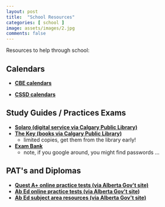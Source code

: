 ```yaml
---
layout: post
title:  "School Resources"
categories: [ school ]
image: assets/images/2.jpg
comments: false
---
```


Resources to help through school:

## Calendars

+ **[CBE calendars](https://www.cbe.ab.ca/registration/calendars/Pages/default.aspx)**

+ **[CSSD calendars](https://www.cssd.ab.ca/calendar)**


## Study Guides / Practices Exams

+ **[Solaro (digital service via Calgary Public Library)](https://calgarylibrary.ca/read-learn-and-explore/digital-library/solaro/)**
+ **[The Key (books via Calgary Public Library)](https://calgary.bibliocommons.com/v2/search?query=the%20key%20student%20study%20guide)** 
    - limited copies, get them from the library early!
+ **[Exam Bank](https://alberta.exambank.com/)** 
    - note, if you google around, you might find passwords ...

## PAT's and Diplomas

+ **[Quest A+ online practice tests (via Alberta Gov't site)](https://questaplus.alberta.ca/app/practice-test-access)**
+ **[Ab Ed online practice tests (via Alberta Gov't site)](https://abed.vretta.com/#/en/public-practice)**
+ **[Ab Ed subject area resources (via Alberta Gov't site)](https://www.alberta.ca/provincial-achievement-tests#jumplinks-4)**


